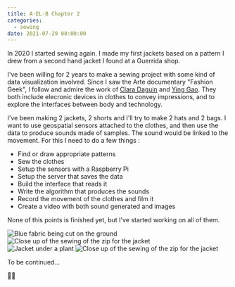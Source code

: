 ```yaml
---
title: A·EL-B Chapter 2
categories:
  - sewing
date: 2021-07-29 00:00:00
---
```


In 2020 I started sewing again. I made my first jackets based on a pattern I drew from a second hand jacket I found at a Guerrida shop.

I've been willing for 2 years to make a sewing project with some kind of data visualization involved. Since I saw the Arte documentary "Fashion Geek", I follow and admire the work of <a href="https://www.claradaguin.com" class="link" rel="noreferrer">Clara Daguin</a> and <a href="http://yinggao.ca" rel="noreferrer" class="link">Ying Gao</a>. They both include elecronic devices in clothes to convey impressions, and to explore the interfaces between body and technology.

I've been making 2 jackets, 2 shorts and I'll try to make 2 hats and 2 bags. I want to use geospatial sensors attached to the clothes, and then use the data to produce sounds made of samples. The sound would be linked to the movement. For this I need to do a few things :

<ul class="list">
    <li>Find or draw appropriate patterns</li>
    <li>Sew the clothes</li>
    <li>Setup the sensors with a Raspberry Pi</li>
    <li>Setup the server that saves the data</li>
    <li>Build the interface that reads it</li>
    <li>Write the algorithm that produces the sounds</li>
    <li>Record the movement of the clothes and film it</li>
    <li>Create a video with both sound generated and images</li>
</ul>

None of this points is finished yet, but I've started working on all of them.

<div class="photo-album">
    <div class="images-row images-row-2">
        <img src="https://live.staticflickr.com/65535/51343198813_6c4c1198e3.jpg" alt="Blue fabric being cut on the ground">
        <img src="https://live.staticflickr.com/65535/51343198883_bd2105498e.jpg" alt="Close up of the sewing of the zip for the jacket">
    </div>
    <div class="images-row images-row-2">
        <img src="https://live.staticflickr.com/65535/51342971306_093fb5049b.jpg" alt="Jacket under a plant">
        <img src="https://live.staticflickr.com/65535/51343993905_184470d67b.jpg" alt="Close up of the sewing of the zip for the jacket">
    </div>
</div>

To be continued...

🙋‍♂️